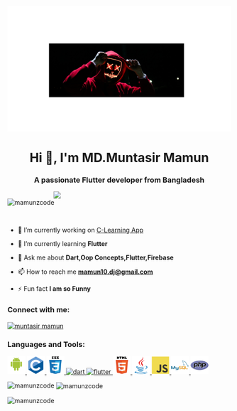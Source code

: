 ![logo](https://github.com/mamunZcode/mamunZcode/blob/main/profilee.png)

<h1 align="center">Hi 👋, I'm MD.Muntasir Mamun</h1>
<h3 align="center">A passionate Flutter developer from Bangladesh</h3>
<img align ="right" width ="400" src ="![image](https://github.com/mamunZcode/mamunZcode/assets/132230558/f2fc7154-71d1-4d5d-8b24-5f4669c5c346)
”>


<p align="left"> <img src="https://komarev.com/ghpvc/?username=mamunzcode&label=Profile%20views&color=0e75b6&style=flat" alt="mamunzcode" /> </p>

<p align="left"> <a href="https://twitter.com/" target="blank"><img src="https://img.shields.io/twitter/follow/?logo=twitter&style=for-the-badge" alt="" /></a> </p>

- 🔭 I’m currently working on [C-Learning App](https://github.com/mamunZcode/c_app)

- 🌱 I’m currently learning **Flutter**

- 💬 Ask me about **Dart,Oop Concepts,Flutter,Firebase**

- 📫 How to reach me **mamun10.dj@gmail.com**

- ⚡ Fun fact **I am so Funny**

<h3 align="left">Connect with me:</h3>
<p align="left">
<a href="https://fb.com/muntasir mamun" target="blank"><img align="center" src="https://raw.githubusercontent.com/rahuldkjain/github-profile-readme-generator/master/src/images/icons/Social/facebook.svg" alt="muntasir mamun" height="30" width="40" /></a>
</p>

<h3 align="left">Languages and Tools:</h3>
<p align="left"> <a href="https://developer.android.com" target="_blank" rel="noreferrer"> <img src="https://raw.githubusercontent.com/devicons/devicon/master/icons/android/android-original-wordmark.svg" alt="android" width="40" height="40"/> </a> <a href="https://www.cprogramming.com/" target="_blank" rel="noreferrer"> <img src="https://raw.githubusercontent.com/devicons/devicon/master/icons/c/c-original.svg" alt="c" width="40" height="40"/> </a> <a href="https://www.w3schools.com/css/" target="_blank" rel="noreferrer"> <img src="https://raw.githubusercontent.com/devicons/devicon/master/icons/css3/css3-original-wordmark.svg" alt="css3" width="40" height="40"/> </a> <a href="https://dart.dev" target="_blank" rel="noreferrer"> <img src="https://www.vectorlogo.zone/logos/dartlang/dartlang-icon.svg" alt="dart" width="40" height="40"/> </a> <a href="https://flutter.dev" target="_blank" rel="noreferrer"> <img src="https://www.vectorlogo.zone/logos/flutterio/flutterio-icon.svg" alt="flutter" width="40" height="40"/> </a> <a href="https://www.w3.org/html/" target="_blank" rel="noreferrer"> <img src="https://raw.githubusercontent.com/devicons/devicon/master/icons/html5/html5-original-wordmark.svg" alt="html5" width="40" height="40"/> </a> <a href="https://www.java.com" target="_blank" rel="noreferrer"> <img src="https://raw.githubusercontent.com/devicons/devicon/master/icons/java/java-original.svg" alt="java" width="40" height="40"/> </a> <a href="https://developer.mozilla.org/en-US/docs/Web/JavaScript" target="_blank" rel="noreferrer"> <img src="https://raw.githubusercontent.com/devicons/devicon/master/icons/javascript/javascript-original.svg" alt="javascript" width="40" height="40"/> </a> <a href="https://www.mysql.com/" target="_blank" rel="noreferrer"> <img src="https://raw.githubusercontent.com/devicons/devicon/master/icons/mysql/mysql-original-wordmark.svg" alt="mysql" width="40" height="40"/> </a> <a href="https://www.php.net" target="_blank" rel="noreferrer"> <img src="https://raw.githubusercontent.com/devicons/devicon/master/icons/php/php-original.svg" alt="php" width="40" height="40"/> </a> </p>

<p><img align="left" src="https://github-readme-stats.vercel.app/api/top-langs?username=mamunzcode&show_icons=true&locale=en&layout=compact" alt="mamunzcode" /></p>

<p>&nbsp;<img align="center" src="https://github-readme-stats.vercel.app/api?username=mamunzcode&show_icons=true&locale=en" alt="mamunzcode" /></p>

<p><img align="center" src="https://github-readme-streak-stats.herokuapp.com/?user=mamunzcode&" alt="mamunzcode" /></p>
